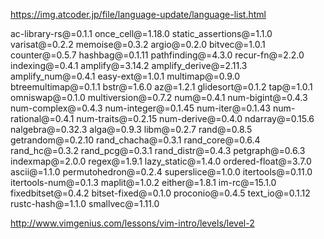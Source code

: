 https://img.atcoder.jp/file/language-update/language-list.html

ac-library-rs@=0.1.1
once_cell@=1.18.0
static_assertions@=1.1.0
varisat@=0.2.2
memoise@=0.3.2
argio@=0.2.0
bitvec@=1.0.1
counter@=0.5.7
hashbag@=0.1.11
pathfinding@=4.3.0
recur-fn@=2.2.0
indexing@=0.4.1
amplify@=3.14.2
amplify_derive@=2.11.3
amplify_num@=0.4.1
easy-ext@=1.0.1
multimap@=0.9.0
btreemultimap@=0.1.1
bstr@=1.6.0
az@=1.2.1
glidesort@=0.1.2
tap@=1.0.1
omniswap@=0.1.0
multiversion@=0.7.2
num@=0.4.1
num-bigint@=0.4.3
num-complex@=0.4.3
num-integer@=0.1.45
num-iter@=0.1.43
num-rational@=0.4.1
num-traits@=0.2.15
num-derive@=0.4.0
ndarray@=0.15.6
nalgebra@=0.32.3
alga@=0.9.3
libm@=0.2.7
rand@=0.8.5
getrandom@=0.2.10
rand_chacha@=0.3.1
rand_core@=0.6.4
rand_hc@=0.3.2
rand_pcg@=0.3.1
rand_distr@=0.4.3
petgraph@=0.6.3
indexmap@=2.0.0
regex@=1.9.1
lazy_static@=1.4.0
ordered-float@=3.7.0
ascii@=1.1.0
permutohedron@=0.2.4
superslice@=1.0.0
itertools@=0.11.0
itertools-num@=0.1.3
maplit@=1.0.2
either@=1.8.1
im-rc@=15.1.0
fixedbitset@=0.4.2
bitset-fixed@=0.1.0
proconio@=0.4.5
text_io@=0.1.12
rustc-hash@=1.1.0
smallvec@=1.11.0


http://www.vimgenius.com/lessons/vim-intro/levels/level-2
